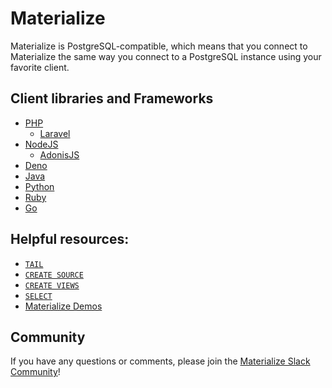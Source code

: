 # Materialize

Materialize is PostgreSQL-compatible, which means that you connect to Materialize the same way you connect to a PostgreSQL instance using your favorite client.

## Client libraries and Frameworks

- [PHP](./php)
  - [Laravel](./laravel)
- [NodeJS](./nodejs)
  - [AdonisJS](./adonisjs)
- [Deno](./deno)
- [Java](./java)
- [Python](./python)
- [Ruby](./ruby)
- [Go](./go)

## Helpful resources:

* [`TAIL`](https://materialize.com/docs/sql/tail/)
* [`CREATE SOURCE`](https://materialize.com/docs/sql/create-source/)
* [`CREATE VIEWS`](https://materialize.com/docs/sql/create-views)
* [`SELECT`](https://materialize.com/docs/sql/select)
* [Materialize Demos](https://github.com/MaterializeInc/demos)

## Community

If you have any questions or comments, please join the [Materialize Slack Community](https://materialize.com/s/chat)!
